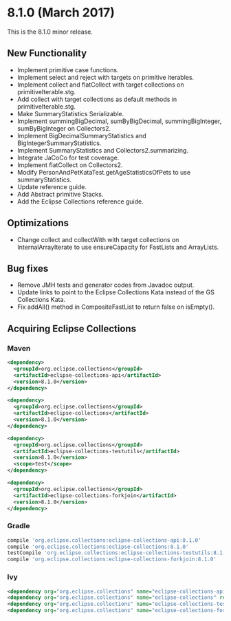 8.1.0 (March 2017)
====================

This is the 8.1.0 minor release.   

New Functionality
-----------------

* Implement primitive case functions.
* Implement select and reject with targets on primitive iterables.
* Implement collect and flatCollect with target collections on primitiveIterable.stg.
* Add collect<Primitives> with target collections as default methods in primitiveIterable.stg.
* Make SummaryStatistics Serializable.
* Implement summingBigDecimal, sumByBigDecimal, summingBigInteger, sumByBigInteger on Collectors2. 
* Implement BigDecimalSummaryStatistics and BigIntegerSummaryStatistics.
* Implement SummaryStatistics and Collectors2.summarizing.
* Integrate JaCoCo for test coverage.
* Implement flatCollect on Collectors2.
* Modify PersonAndPetKataTest.getAgeStatisticsOfPets to use summaryStatistics.
* Update reference guide.
* Add Abstract primitive Stacks.
* Add the Eclipse Collections reference guide.

Optimizations
-------------

* Change collect and collectWith with target collections on InternalArrayIterate to use ensureCapacity for FastLists and ArrayLists.

Bug fixes
---------

* Remove JMH tests and generator codes from Javadoc output.
* Update links to point to the Eclipse Collections Kata instead of the GS Collections Kata.
* Fix addAll() method in CompositeFastList to return false on isEmpty().

Acquiring Eclipse Collections
-----------------------------

### Maven

```xml
<dependency>
  <groupId>org.eclipse.collections</groupId>
  <artifactId>eclipse-collections-api</artifactId>
  <version>8.1.0</version>
</dependency>

<dependency>
  <groupId>org.eclipse.collections</groupId>
  <artifactId>eclipse-collections</artifactId>
  <version>8.1.0</version>
</dependency>

<dependency>
  <groupId>org.eclipse.collections</groupId>
  <artifactId>eclipse-collections-testutils</artifactId>
  <version>8.1.0</version>
  <scope>test</scope>
</dependency>

<dependency>
  <groupId>org.eclipse.collections</groupId>
  <artifactId>eclipse-collections-forkjoin</artifactId>
  <version>8.1.0</version>
</dependency>
```

### Gradle

```groovy
compile 'org.eclipse.collections:eclipse-collections-api:8.1.0'
compile 'org.eclipse.collections:eclipse-collections:8.1.0'
testCompile 'org.eclipse.collections:eclipse-collections-testutils:8.1.0'
compile 'org.eclipse.collections:eclipse-collections-forkjoin:8.1.0'
```

### Ivy

```xml
<dependency org="org.eclipse.collections" name="eclipse-collections-api" rev="8.1.0" />
<dependency org="org.eclipse.collections" name="eclipse-collections" rev="8.1.0" />
<dependency org="org.eclipse.collections" name="eclipse-collections-testutils" rev="8.1.0" />
<dependency org="org.eclipse.collections" name="eclipse-collections-forkjoin" rev="8.1.0"/>
```

